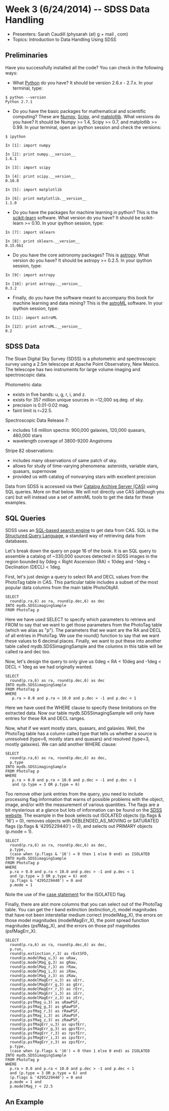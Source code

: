 # Week 3 (6/24/2014) -- SDSS Data Handling

 * Presenters: Sarah Caudill (physarah (at) g + mail , com)
 * Topics: Introduction to Data Handling Using SDSS

## Preliminaries

Have you successfully installed all the code? You can check in the following ways:

 * What [Python](https://www.python.org) do you have? It should be version 2.6.x - 2.7.x. In your terminal, type:
```
$ python --version
Python 2.7.1
```
 * Do you have the basic packages for mathematical and scientific computing? These are [Numpy](http://www.numpy.org), [Scipy](http://www.scipy.org), and [matplotlib](http://matplotlib.org). What versions do you have? It should be Numpy >= 1.4, Scipy >= 0.7, and matplotlib >= 0.99. In your terminal, open an ipython session and check the versions:
```
$ ipython

In [1]: import numpy

In [2]: print numpy.__version__
1.6.1

In [3]: import scipy

In [4]: print scipy.__version__
0.10.0

In [5]: import matplotlib

In [6]: print matplotlib.__version__
1.1.0
```
 * Do you have the packages for machine learning in python? This is the [scikit-learn](http://scikit-learn.org) software. What version do you have? It should be scikit-learn >= 0.10. In your ipython session, type:
```
In [7]: import sklearn

In [8]: print sklearn.__version__
0.15.0b1
```
 * Do you have the core astronomy packages? This is [astropy](http://www.astropy.org). What version do you have? It should be astropy >= 0.2.5. In your ipython session, type:
```
In [9]: import astropy

In [10]: print astropy.__version__
0.3.2
```
 * Finally, do you have the software meant to accompany this book for machine learning and data mining? This is the [astroML](http://www.astroml.org/index.html) software. In your ipython session, type:
```
In [11]: import astroML

In [12]: print astroML.__version__
0.2
```

## SDSS Data

The Sloan Digital Sky Survey (SDSS) is a photometric and spectroscopic survey using a 2.5m telescope at Apache Point Observatory, New Mexico. The telescope has two instruments for large volume imaging and spectroscopic data.

Photometric data:
 * exists in five bands: u, g, r, i, and z.
 * exists for 357 million unique sources in ~12,000 sq.deg. of sky.
 * precision is 0.01-0.02 mag.
 * faint limit is r~22.5.

Spectroscopic Data Release 7:
 * includes 1.6 million spectra: 900,000 galaxies, 120,000 quasars, 460,000 stars
 * wavelength coverage of 3800-9200 Angstroms

Stripe 82 observations:
 * includes many observations of same patch of sky.
 * allows for study of time-varying phenomena: asteroids, variable stars, quasars, supernovae
 * provided us with catalog of nonvarying stars with excellent precision

Data from SDSS is accessed via their [Catalog Archive Server (CAS)](http://cas.sdss.org/astrodr7/en/tools/search/sql.asp) using SQL queries. More on that below. We will not directly use CAS (although you can) but will instead use a set of astroML tools to get the data for these examples.

## SQL Queries

SDSS uses an [SQL-based search engine](http://cas.sdss.org/astrodr7/en/help/docs/sql_help.asp) to get data from CAS. SQL is the [Structured Query Language](http://en.wikipedia.org/wiki/SQL), a standard way of retrieving data from databases.

Let's break down the query on page 16 of the book. It is an SQL query to assemble a catalog of ~330,000 sources detected in SDSS images in the region bounded by 0deg < Right Ascension (RA) < 10deg and -1deg < Declination (DECL) < 1deg.

First, let's just design a query to select RA and DECL values from the PhotoTag table in CAS. This particular table includes a subset of the most popular data columns from the main table PhotoObjAll.
```
SELECT
  round(p.ra,6) as ra, round(p.dec,6) as dec
INTO mydb.SDSSimagingSample
FROM PhotoTag p
```
Here we have used SELECT to specify which parameters to retrieve and FROM to say that we want to get those parameters from the PhotoTag table (which we alias as "p"). The parameters that we want are the RA and DECL of all entries in PhotoTag. We use the round() function to say that we want these values to 6 decimal places. Finally, we want to put these into another table called mydb.SDSSimagingSample and the columns in this table will be called ra and dec too.

Now, let's design the query to only give us 0deg < RA < 10deg and -1deg < DECL < 1deg as we had originally wanted.
```
SELECT
  round(p.ra,6) as ra, round(p.dec,6) as dec
INTO mydb.SDSSimagingSample
FROM PhotoTag p
WHERE
   p.ra > 0.0 and p.ra < 10.0 and p.dec > -1 and p.dec < 1
```
Here we have used the WHERE clause to specify these limitations on the extracted data. Now our table mydb.SDSSimagingSample will only have entries for these RA and DECL ranges.

Now, what if we want mostly stars, quasars, and galaxies. Well, the PhotoTag table has a column called type that tells us whether a source is unresolved (type=6, mostly stars and quasars) and resolved (type=3, mostly galaxies). We can add another WHERE clause:
```
SELECT
  round(p.ra,6) as ra, round(p.dec,6) as dec,
  p.type
INTO mydb.SDSSimagingSample
FROM PhotoTag p
WHERE
   p.ra > 0.0 and p.ra < 10.0 and p.dec > -1 and p.dec < 1
   and (p.type = 3 OR p.type = 6)
```

Too remove other junk entries from the query, you need to include processing flag information that warns of possible problems with the object, image, and/or with the measurement of various quantities. The flags are a bit mysterious at a glance but lots of information can be found on the [SDSS website](http://www.sdss.org/dr7/products/catalogs/flags.html). The example in the book selects out ISOLATED objects ((p.flags & '16') = 0), removes objects with DEBLENDED_AS_MOVING or SATURATED flags ((p.flags & '4295229440') = 0), and selects out PRIMARY objects (p.mode = 1).

```
SELECT
  round(p.ra,6) as ra, round(p.dec,6) as dec,
  p.type,
  (case when (p.flags & '16') = 0 then 1 else 0 end) as ISOLATED
INTO mydb.SDSSimagingSample
FROM PhotoTag p
WHERE
  p.ra > 0.0 and p.ra < 10.0 and p.dec > -1 and p.dec < 1
  and (p.type = 3 OR p.type = 6) and
  (p.flags & '4295229440') = 0 and
  p.mode = 1
```
Note the use of the [case statement](http://msdn.microsoft.com/en-us/library/ms181765.aspx) for the ISOLATED flag.

Finally, there are alot more columns that you can select out of the PhotoTag table. You can get the r band extinction (extinction_r), model magnitudes that have not been interstellar medium correct (modelMag_X), the errors on those model magnitudes (modelMagErr_X), the point spread function magnitudes (psfMag_X), and the errors on those psf magnitudes (psfMagErr_X).
```
SELECT
  round(p.ra,6) as ra, round(p.dec,6) as dec,
  p.run,
  round(p.extinction_r,3) as rExtSFD,
  round(p.modelMag_u,3) as uRaw,
  round(p.modelMag_g,3) as gRaw,
  round(p.modelMag_r,3) as rRaw,
  round(p.modelMag_i,3) as iRaw,
  round(p.modelMag_z,3) as zRaw,
  round(p.modelMagErr_u,3) as uErr,
  round(p.modelMagErr_g,3) as gErr,
  round(p.modelMagErr_r,3) as rErr,
  round(p.modelMagErr_i,3) as iErr,
  round(p.modelMagErr_z,3) as zErr,
  round(p.psfMag_u,3) as uRawPSF,
  round(p.psfMag_g,3) as gRawPSF,
  round(p.psfMag_r,3) as rRawPSF,
  round(p.psfMag_i,3) as iRawPSF,
  round(p.psfMag_z,3) as zRawPSF,
  round(p.psfMagErr_u,3) as upsfErr,
  round(p.psfMagErr_g,3) as gpsfErr,
  round(p.psfMagErr_r,3) as rpsfErr,
  round(p.psfMagErr_i,3) as ipsfErr,
  round(p.psfMagErr_z,3) as zpsfErr,
  p.type,
  (case when (p.flags & '16') = 0 then 1 else 0 end) as ISOLATED
INTO mydb.SDSSimagingSample
FROM PhotoTag p
WHERE
  p.ra > 0.0 and p.ra < 10.0 and p.dec > -1 and p.dec < 1
  and (p.type = 3 OR p.type = 6) and
  (p.flags & '4295229440') = 0 and
  p.mode = 1 and 
  p.modelMag_r < 22.5 
```

## An Example
